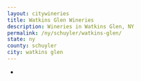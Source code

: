 ```yaml
---
layout: citywineries
title: Watkins Glen Wineries
description: Wineries in Watkins Glen, NY
permalink: /ny/schuyler/watkins-glen/
state: ny
county: schuyler
city: watkins glen
---
```

-
